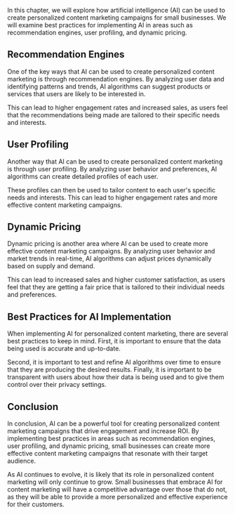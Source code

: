 

In this chapter, we will explore how artificial intelligence (AI) can be used to create personalized content marketing campaigns for small businesses. We will examine best practices for implementing AI in areas such as recommendation engines, user profiling, and dynamic pricing.

Recommendation Engines
----------------------

One of the key ways that AI can be used to create personalized content marketing is through recommendation engines. By analyzing user data and identifying patterns and trends, AI algorithms can suggest products or services that users are likely to be interested in.

This can lead to higher engagement rates and increased sales, as users feel that the recommendations being made are tailored to their specific needs and interests.

User Profiling
--------------

Another way that AI can be used to create personalized content marketing is through user profiling. By analyzing user behavior and preferences, AI algorithms can create detailed profiles of each user.

These profiles can then be used to tailor content to each user's specific needs and interests. This can lead to higher engagement rates and more effective content marketing campaigns.

Dynamic Pricing
---------------

Dynamic pricing is another area where AI can be used to create more effective content marketing campaigns. By analyzing user behavior and market trends in real-time, AI algorithms can adjust prices dynamically based on supply and demand.

This can lead to increased sales and higher customer satisfaction, as users feel that they are getting a fair price that is tailored to their individual needs and preferences.

Best Practices for AI Implementation
------------------------------------

When implementing AI for personalized content marketing, there are several best practices to keep in mind. First, it is important to ensure that the data being used is accurate and up-to-date.

Second, it is important to test and refine AI algorithms over time to ensure that they are producing the desired results. Finally, it is important to be transparent with users about how their data is being used and to give them control over their privacy settings.

Conclusion
----------

In conclusion, AI can be a powerful tool for creating personalized content marketing campaigns that drive engagement and increase ROI. By implementing best practices in areas such as recommendation engines, user profiling, and dynamic pricing, small businesses can create more effective content marketing campaigns that resonate with their target audience.

As AI continues to evolve, it is likely that its role in personalized content marketing will only continue to grow. Small businesses that embrace AI for content marketing will have a competitive advantage over those that do not, as they will be able to provide a more personalized and effective experience for their customers.
